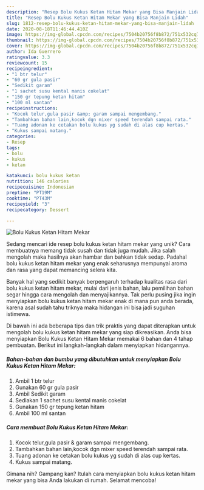 ```yaml
---
description: "Resep Bolu Kukus Ketan Hitam Mekar yang Bisa Manjain Lidah"
title: "Resep Bolu Kukus Ketan Hitam Mekar yang Bisa Manjain Lidah"
slug: 1812-resep-bolu-kukus-ketan-hitam-mekar-yang-bisa-manjain-lidah
date: 2020-08-18T11:46:44.410Z
image: https://img-global.cpcdn.com/recipes/7504b20756f8b872/751x532cq70/bolu-kukus-ketan-hitam-mekar-foto-resep-utama.jpg
thumbnail: https://img-global.cpcdn.com/recipes/7504b20756f8b872/751x532cq70/bolu-kukus-ketan-hitam-mekar-foto-resep-utama.jpg
cover: https://img-global.cpcdn.com/recipes/7504b20756f8b872/751x532cq70/bolu-kukus-ketan-hitam-mekar-foto-resep-utama.jpg
author: Ida Guerrero
ratingvalue: 3.3
reviewcount: 15
recipeingredient:
- "1 btr telur"
- "60 gr gula pasir"
- "Sedikit garam"
- "1 sachet susu kental manis cokelat"
- "150 gr tepung ketan hitam"
- "100 ml santan"
recipeinstructions:
- "Kocok telur,gula pasir &amp; garam sampai mengembang."
- "Tambahkan bahan lain,kocok dgn mixer speed terendah sampai rata."
- "Tuang adonan ke cetakan bolu kukus yg sudah di alas cup kertas."
- "Kukus sampai matang."
categories:
- Resep
tags:
- bolu
- kukus
- ketan

katakunci: bolu kukus ketan 
nutrition: 146 calories
recipecuisine: Indonesian
preptime: "PT19M"
cooktime: "PT43M"
recipeyield: "3"
recipecategory: Dessert

---
```



![Bolu Kukus Ketan Hitam Mekar](https://img-global.cpcdn.com/recipes/7504b20756f8b872/751x532cq70/bolu-kukus-ketan-hitam-mekar-foto-resep-utama.jpg)

Sedang mencari ide resep bolu kukus ketan hitam mekar yang unik? Cara membuatnya memang tidak susah dan tidak juga mudah. Jika salah mengolah maka hasilnya akan hambar dan bahkan tidak sedap. Padahal bolu kukus ketan hitam mekar yang enak seharusnya mempunyai aroma dan rasa yang dapat memancing selera kita.



Banyak hal yang sedikit banyak berpengaruh terhadap kualitas rasa dari bolu kukus ketan hitam mekar, mulai dari jenis bahan, lalu pemilihan bahan segar hingga cara mengolah dan menyajikannya. Tak perlu pusing jika ingin menyiapkan bolu kukus ketan hitam mekar enak di mana pun anda berada, karena asal sudah tahu triknya maka hidangan ini bisa jadi suguhan istimewa.


Di bawah ini ada beberapa tips dan trik praktis yang dapat diterapkan untuk mengolah bolu kukus ketan hitam mekar yang siap dikreasikan. Anda bisa menyiapkan Bolu Kukus Ketan Hitam Mekar memakai 6 bahan dan 4 tahap pembuatan. Berikut ini langkah-langkah dalam menyiapkan hidangannya.

<!--inarticleads1-->

##### Bahan-bahan dan bumbu yang dibutuhkan untuk menyiapkan Bolu Kukus Ketan Hitam Mekar:

1. Ambil 1 btr telur
1. Gunakan 60 gr gula pasir
1. Ambil Sedikit garam
1. Sediakan 1 sachet susu kental manis cokelat
1. Gunakan 150 gr tepung ketan hitam
1. Ambil 100 ml santan




<!--inarticleads2-->

##### Cara membuat Bolu Kukus Ketan Hitam Mekar:

1. Kocok telur,gula pasir &amp; garam sampai mengembang.
1. Tambahkan bahan lain,kocok dgn mixer speed terendah sampai rata.
1. Tuang adonan ke cetakan bolu kukus yg sudah di alas cup kertas.
1. Kukus sampai matang.




Gimana nih? Gampang kan? Itulah cara menyiapkan bolu kukus ketan hitam mekar yang bisa Anda lakukan di rumah. Selamat mencoba!
